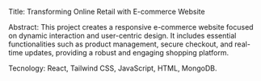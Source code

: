 Title:
Transforming Online Retail with E-commerce Website


Abstract:
This project creates a responsive e-commerce website focused on dynamic interaction and user-centric design. It includes essential functionalities such as product management, secure checkout, and real-time updates, providing a robust and engaging shopping platform.


Tecnology:
React, Tailwind CSS, JavaScript, HTML, MongoDB.
